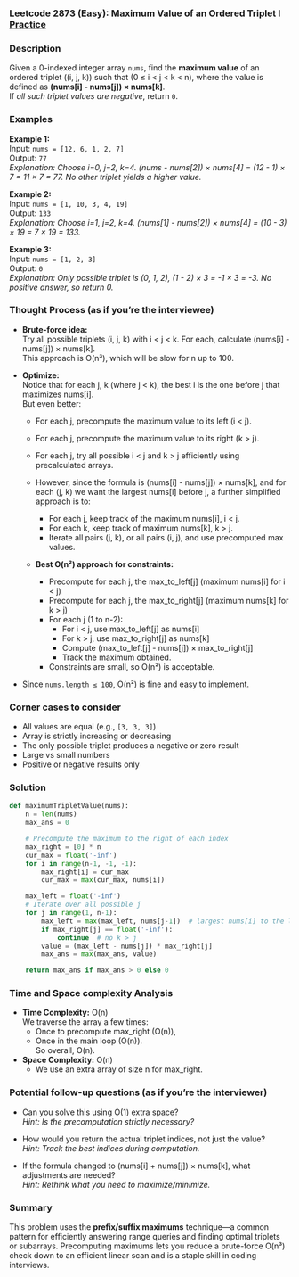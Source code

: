 ### Leetcode 2873 (Easy): Maximum Value of an Ordered Triplet I [Practice](https://leetcode.com/problems/maximum-value-of-an-ordered-triplet-i)

### Description  
Given a 0-indexed integer array `nums`, find the **maximum value** of an ordered triplet \((i, j, k)\) such that \(0 ≤ i < j < k < n\), where the value is defined as **(nums[i] - nums[j]) × nums[k]**.  
If *all such triplet values are negative*, return `0`.

### Examples  

**Example 1:**  
Input: `nums = [12, 6, 1, 2, 7]`  
Output: `77`  
*Explanation: Choose i=0, j=2, k=4. (nums - nums[2]) × nums[4] = (12 - 1) × 7 = 11 × 7 = 77. No other triplet yields a higher value.*

**Example 2:**  
Input: `nums = [1, 10, 3, 4, 19]`  
Output: `133`  
*Explanation: Choose i=1, j=2, k=4. (nums[1] - nums[2]) × nums[4] = (10 - 3) × 19 = 7 × 19 = 133.*

**Example 3:**  
Input: `nums = [1, 2, 3]`  
Output: `0`  
*Explanation: Only possible triplet is (0, 1, 2), (1 - 2) × 3 = -1 × 3 = -3. No positive answer, so return 0.*

### Thought Process (as if you’re the interviewee)  
- **Brute-force idea:**  
  Try all possible triplets (i, j, k) with i < j < k. For each, calculate (nums[i] - nums[j]) × nums[k].  
  This approach is O(n³), which will be slow for n up to 100.

- **Optimize:**  
  Notice that for each j, k (where j < k), the best i is the one before j that maximizes nums[i].  
  But even better:  
  - For each j, precompute the maximum value to its left (i < j).
  - For each j, precompute the maximum value to its right (k > j).
  - For each j, try all possible i < j and k > j efficiently using precalculated arrays.
  - However, since the formula is (nums[i] - nums[j]) × nums[k], and for each (j, k) we want the largest nums[i] before j, a further simplified approach is to:  
    - For each j, keep track of the maximum nums[i], i < j.
    - For each k, keep track of maximum nums[k], k > j.
    - Iterate all pairs (j, k), or all pairs (i, j), and use precomputed max values.

  - **Best O(n²) approach for constraints:**  
    - Precompute for each j, the max_to_left[j] (maximum nums[i] for i < j)
    - Precompute for each j, the max_to_right[j] (maximum nums[k] for k > j)
    - For each j (1 to n-2):  
        - For i < j, use max_to_left[j] as nums[i]  
        - For k > j, use max_to_right[j] as nums[k]  
        - Compute (max_to_left[j] - nums[j]) × max_to_right[j]
        - Track the maximum obtained.
    - Constraints are small, so O(n²) is acceptable.

- Since `nums.length ≤ 100`, O(n²) is fine and easy to implement.

### Corner cases to consider  
- All values are equal (e.g., `[3, 3, 3]`)
- Array is strictly increasing or decreasing
- The only possible triplet produces a negative or zero result
- Large vs small numbers
- Positive or negative results only

### Solution

```python
def maximumTripletValue(nums):
    n = len(nums)
    max_ans = 0

    # Precompute the maximum to the right of each index
    max_right = [0] * n
    cur_max = float('-inf')
    for i in range(n-1, -1, -1):
        max_right[i] = cur_max
        cur_max = max(cur_max, nums[i])

    max_left = float('-inf')
    # Iterate over all possible j
    for j in range(1, n-1):
        max_left = max(max_left, nums[j-1])  # largest nums[i] to the left of j
        if max_right[j] == float('-inf'):
            continue  # no k > j
        value = (max_left - nums[j]) * max_right[j]
        max_ans = max(max_ans, value)

    return max_ans if max_ans > 0 else 0
```

### Time and Space complexity Analysis  

- **Time Complexity:** O(n)  
  We traverse the array a few times:  
  - Once to precompute max_right (O(n)),
  - Once in the main loop (O(n)).  
  So overall, O(n).
- **Space Complexity:** O(n)  
  - We use an extra array of size n for max_right.

### Potential follow-up questions (as if you’re the interviewer)  

- Can you solve this using O(1) extra space?  
  *Hint: Is the precomputation strictly necessary?*

- How would you return the actual triplet indices, not just the value?  
  *Hint: Track the best indices during computation.*

- If the formula changed to (nums[i] + nums[j]) × nums[k], what adjustments are needed?  
  *Hint: Rethink what you need to maximize/minimize.*

### Summary
This problem uses the **prefix/suffix maximums** technique—a common pattern for efficiently answering range queries and finding optimal triplets or subarrays. Precomputing maximums lets you reduce a brute-force O(n³) check down to an efficient linear scan and is a staple skill in coding interviews.